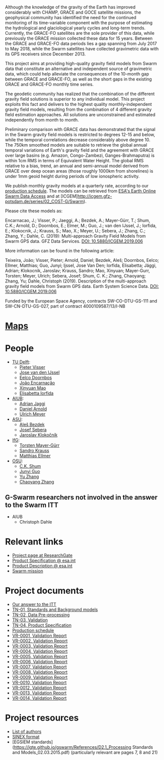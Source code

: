 

Although the knowledge of the gravity of the Earth has improved considerably with CHAMP, GRACE and GOCE satellite missions, the geophysical community has identified the need for the continued monitoring of its time-variable component with the purpose of estimating the hydrological and glaciological yearly cycles and long-term trends.
Currently, the GRACE-FO satellites are the sole provider of this data, while previously the GRACE mission collected these data for 15 years.
Between the GRACE and GRACE-FO data periods lies a gap spanning from July 2017 to May 2018, while the Swarm satellites have collected gravimetric data with its GPS receivers since December 2013.

This project aims at providing high-quality gravity field models from Swarm data that constitute an alternative and independent source of gravimetric data, which could help alleviate the consequences of the 10-month gap between GRACE and GRACE-FO, as well as the short gaps in the existing GRACE and GRACE-FO monthly time series.

The geodetic community has realized that the combination of the different gravity field solutions is superior to any individual model.
This project exploits this fact and delivers to the highest quality monthly-independent gravity field models, resulting from the combination of 4 different gravity field estimation approaches. All solutions are unconstrained and estimated independently from month to month.

Preliminary comparison with GRACE data has demonstrated that the signal in the Swarm gravity field models is restricted to degrees 12-15 and below, while the temporal correlations decrease considerably above degree 10. The 750km smoothed models are suitable to retrieve the global annual temporal variations of Earth's gravity field and the agreement with GRACE over large basins (e.g. Amazon, Congo-Zambezi, Ganges-Brahmaputra) is within 1cm RMS in terms of Equivalent Water Height. The global RMS relative to a bias, trend, an annual and semi-annual model derived from GRACE over deep ocean areas (those roughly 1000km from shorelines) is under 1mm geoid height during periods of low ionospheric activity.

We publish monthly gravity models at a quarterly rate, according to our [production schedule](https://jgte.github.io/gswarm/production.html). The models can be retrieved from [ESA's Earth Online Swarm Data Access](https://swarm-diss.eo.esa.int/#swarm%2FLevel2longterm%2FEGF) and at [ICGEM]http://icgem.gfz-potsdam.de/series/02_COST-G/Swarm).

Please cite these models as:

Encarnacao, J.; Visser, P.; Jaeggi, A.; Bezdek, A.; Mayer-Gürr, T.; Shum, C.K.; Arnold, D.; Doornbos, E.; Elmer, M.; Guo, J.; van den IJssel, J.; Iorfida, E.; Klokocnik, J.; Krauss, S.; Mao, X.; Meyer, U.; Sebera, J.; Zhang, C.; Zhang, Y.; Dahle, C. (2019): Multi-approach Gravity Field Models from Swarm GPS data. GFZ Data Services. [DOI: 10.5880/ICGEM.2019.006](http://doi.org/10.5880/ICGEM.2019.006)

More information can be found in the following article:

Teixeira, João; Visser, Pieter; Arnold, Daniel; Bezdek, Aleš; Doornbos, Eelco; Ellmer, Matthias; Guo, Junyi; Ijssel, Jose Van Den; Iorfida, Elisabetta; Jäggi, Adrian; Klokocnik, Jaroslav; Krauss, Sandro; Mao, Xinyuan; Mayer-Gurr, Torsten; Meyer, Ulrich; Sebera, Josef; Shum, C. K.; Zhang, Chaoyang; Zhang, Yu; Dahle, Christoph (2019). Description of the multi-approach gravity field models from Swarm GPS data. Earth System Science Data. [DOI: 10.5880/ICGEM.2019.006](https://doi.org/10.5880/ICGEM.2019.006)

Funded by the European Space Agency, contracts SW-CO-DTU-GS-111 and SW-CN-DTU-GS-027, part of contract 4000109587/13/I-NB

# [Maps](https://jgte.github.io/gswarm/maps/maps.html)

# People

- [TU Delft](https://www.lr.tudelft.nl/en/organisation/departments/space-engineering/astrodynamics-and-space-missions/people/):
  - [Pieter Visser](https://www.tudelft.nl/en/staff/p.n.a.m.visser/)
  - [Jose van den IJssel](https://www.tudelft.nl/en/staff/j.a.a.vandenijssel/)
  - [Eelco Doornbos](https://www.tudelft.nl/en/staff/e.n.doornbos/)
  - [João Encarnação](https://directory.utexas.edu/index.php?q=encarnacao&scope=all&i=2)
  - [Xinyuan Mao](https://www.tudelft.nl/en/staff/x.mao/)
  - [Elisabetta Iorfida](https://www.tudelft.nl/staff/e.iorfida/)
- [AIUB](https://www.aiub.unibe.ch/about_us/team/index_eng.html):
  - [Adrian Jaggi](https://www.aiub.unibe.ch/ueber_uns/personen/prof_dr_jaeggi_adrian/index_ger.html)
  - [Daniel Arnold](https://www.aiub.unibe.ch/ueber_uns/personen/dr_arnold_daniel/index_ger.html)
  - [Ulrich Meyer](https://www.aiub.unibe.ch/ueber_uns/personen/dr_meyer_ulrich/index_ger.html)
- [ASU](https://galaxy.asu.cas.cz/planets/index.php?page=people):
  - [Aleš Bezdek](https://www1.asu.cas.cz/person/bezdek.html)
  - [Josef Sebera](https://scholar.google.cz/citations?user=uCceqE8AAAAJ)
  - [Jaroslav Klokočník](https://www1.asu.cas.cz/person/klokocnik.html)
- [IfG](https://www.tugraz.at/institute/ifg/institute/team/):
  - [Torsten Mayer-Gürr](https://online.tugraz.at/tug_online/visitenkarte.show_vcard?pPersonenGruppe=3&pPersonenId=ADD0610FA1295423)
  - [Sandro Krauss](https://online.tugraz.at/tug_online/visitenkarte.show_vcard?pPersonenGruppe=3&pPersonenId=F57785AFEDC61EF9)
  - [Matthias Ellmer](https://online.tugraz.at/tug_online/visitenkarte.show_vcard?pPersonenGruppe=3&pPersonenId=4FA7CD7854879AF5)
- [OSU](https://earthsciences.osu.edu/directory):
  - [C.K. Shum](https://earthsciences.osu.edu/people/shum.3)
  - [Junyi Guo](https://earthsciences.osu.edu/people/guo.81)
  - [Yu Zhang](https://earthsciences.osu.edu/people/zhang.6345)
  - [Chaoyang Zhang](https://earthsciences.osu.edu/people/zhang.6404)

## G-Swarm researchers not involved in the answer to the Swarm ITT

- AIUB
  - Christoph Dahle

# Relevant links

- [Project page at ResearchGate](https://www.researchgate.net/project/Multi-approach-gravity-field-models-from-Swarm-GPS-data)
- [Product Specification @ esa.int](https://earth.esa.int/web/guest/missions/esa-eo-missions/swarm/data-handbook/level-2-product-definitions#EGF_SHA_2_)
- [Product Description @ esa.int](https://earth.esa.int/web/guest/missions/esa-eo-missions/swarm/activities/scientific-projects/disc#MAGF)
- [Swarm mission](https://earth.esa.int/swarm)

# Project documents

- [Our answer to the ITT](https://jgte.github.io/gswarm/swarmITT/swarmITT_html.html)
- [TN-01, Standards and Background models](https://jgte.github.io/gswarm/Documents/SW_TN_DUT_GS_0001_TN-01_Standards_and_Background_models.1H_nosig.pdf)
- [TN-02, Data Pre-processing](https://jgte.github.io/gswarm/Documents/SW_TN_ASU_GS_0001_TN-02_Data_Prepprocessing.2018-04-11.pdf)
- [TN-03, Validation](https://jgte.github.io/gswarm/Documents/SW_TN_DUT_GS_0003_TN-03_Validation.1.1.1.pdf)
- [TN-04, Product Specification](https://jgte.github.io/gswarm/Documents/SW_TN_DUT_GS_0002_TN-04_ProductSpecification.1.pdf)
- [Production schedule](https://jgte.github.io/gswarm/production.html)
- [VR-0001, Validation Report](https://jgte.github.io/gswarm/Documents/SW_VR_DUT_GS_0001.pdf)
- [VR-0002, Validation Report](https://jgte.github.io/gswarm/Documents/SW_VR_DUT_GS_0002.pdf)
- [VR-0003, Validation Report](https://jgte.github.io/gswarm/Documents/SW_VR_DUT_GS_0003.pdf)
- [VR-0004, Validation Report](https://jgte.github.io/gswarm/Documents/SW_VR_DUT_GS_0004.pdf)
- [VR-0005, Validation Report](https://jgte.github.io/gswarm/Documents/SW_VR_DUT_GS_0005.pdf)
- [VR-0006, Validation Report](https://jgte.github.io/gswarm/Documents/SW_VR_DUT_GS_0006.pdf)
- [VR-0007, Validation Report](https://jgte.github.io/gswarm/Documents/SW_VR_DUT_GS_0007.pdf)
- [VR-0008, Validation Report](https://jgte.github.io/gswarm/Documents/SW_VR_DUT_GS_0008.pdf)
- [VR-0009, Validation Report](https://jgte.github.io/gswarm/Documents/SW_VR_DUT_GS_0009.pdf)
- [VR-0010, Validation Report](https://jgte.github.io/gswarm/Documents/SW_VR_DUT_GS_0010.pdf)
- [VR-0012, Validation Report](https://jgte.github.io/gswarm/Documents/SW_VR_DUT_GS_0012.pdf)
- [VR-0013, Validation Report](https://jgte.github.io/gswarm/Documents/SW_VR_DUT_GS_0013.pdf)
- [VR-0014, Validation Report](https://jgte.github.io/gswarm/Documents/SW_VR_DUT_GS_0014.pdf)
<!-- add more validation reports here -->

# Project resources

- [List of authors](https://jgte.github.io/gswarm/listofauthors/)
- [SINEX format](https://jgte.github.io/gswarm/SINEX/)
- [EGSIEM standards](https://jgte.github.io/gswarm/References/D2.1_Processing Standards and Models_02.03.2015.pdf) (particularly relevant are pages 7, 8 and 21)

<!-- # ITT documents

- [Swarm DISC Invitations To Tender](https://www.space.dtu.dk/english/research/projects/project-descriptions/swarm/swarm_disc_itts)
- [Cover Letter](https://www.space.dtu.dk/english/-/media/Institutter/Space/forskning/projekter/swarm/SwarmDISC/SD-ITT-1_1/SW-CL-DTU-GS-111_Cover_letter_ITT_1_1_rev2.ashx?la=da)
- [Statement of Work](https://www.space.dtu.dk/english/-/media/Institutter/Space/forskning/projekter/swarm/SwarmDISC/SD-ITT-1_1/SW-SW-DTU-GS-111_ITT1-1_SoW.ashx?la=da)
- [Special Conditions of Tender](https://www.space.dtu.dk/english/-/media/Institutter/Space/forskning/projekter/swarm/SwarmDISC/SD-ITT-1_1/SW-TC-DTU-GS-111_ITT1-1_Special_Conditions_of_Tender.ashx?la=da)
- [Procurement Procedure](https://www.space.dtu.dk/english/-/media/Institutter/Space/forskning/projekter/swarm/SwarmDISC/SW-RS-DTU-GS-003_1B_Procurement_Procedure.ashx?la=da)
 -->
 


